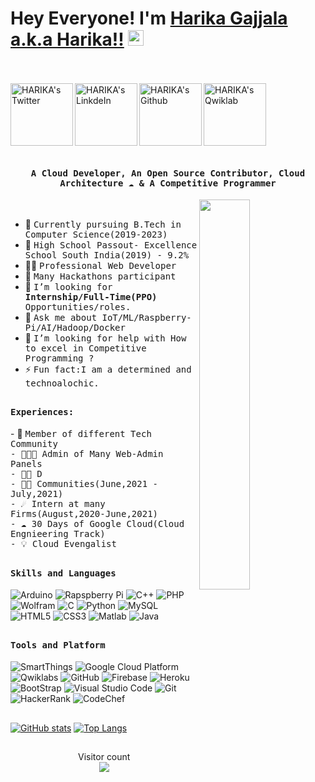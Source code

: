# Hey Everyone! I'm [Harika Gajjala a.k.a Harika!!](https://github.com/harika551) <img src="https://github.com/harika551/harika551/blob/main/Hi.gif" width="25px">
<br><br>
<a href="https://twitter.com/GajjalaHarika1">
  <img align="left" alt="HARIKA's Twitter" width="100px" src="https://img.shields.io/badge/Twitter-1DA1F2?style=for-the-badge&logo=Twitter&logoColor=white" />
</a>
<a href="https://www.linkedin.com/in/gajjala-harika-a9a7941a9">
  <img align="left" alt="HARIKA's LinkdeIn" width="100px" src="https://img.shields.io/badge/Linkedin-0A66C2?style=for-the-badge&logo=Linkedin&logoColor=white" />
</a>
<a href="https://github.com/harika551">
  <img align="left" alt="HARIKA's Github" width="100px" src="https://img.shields.io/badge/Github-181717?style=for-the-badge&logo=Github&logoColor=white" />
</a>
<a href="https://google.qwiklabs.com/public_profiles/e0ef0056-283c-46fe-989e-98da08cb2aac">
  <img align="left" alt="HARIKA's Qwiklab" width="100px" src="https://img.shields.io/badge/Qwiklabs-F5CD0E?style=for-the-badge&logo=Qwiklabs&logoColor=black" />
</a>
<br><br>

<br>
<br>
<br>
<br>
<p align="center"><h4 align="center"><samp> A Cloud Developer, An Open Source Contributor, Cloud Architecture ☁  & A Competitive Programmer </samp></h4></p>

<div>
<img align="right" src="https://github.com/harika551/harika551/blob/main/terminal.jpg" width="40%"/>
  <br>

- 👷 <samp>Currently pursuing B.Tech in Computer Science(2019-2023) 
- 🔭 <samp>High School Passout- Excellence School South India(2019) - 9.2%
- ✍🏻 <samp>Professional Web Developer
- 🥇 <samp>Many Hackathons participant 
- 💼 <samp>I’m looking for **Internship/Full-Time(PPO)** Opportunities/roles.
- 💬 <samp>Ask me about IoT/ML/Raspberry-Pi/AI/Hadoop/Docker
- 🤔 <samp>I’m looking for help with How to excel in Competitive Programming ?
- ⚡ <samp>Fun fact:I am a determined and technoalochic.
</div>

##

<div>
<h4><b><samp>Experiences:</samp></b></h4>
- 👷 <samp>Member of different Tech Community<br>
- 👨🏾‍💻 <samp>Admin of Many Web-Admin Panels<br>
- 🕵🏻 <samp>D<br>
- 🐱‍💻 <samp>Communities(June,2021 - July,2021)<br>
- ☄️ <samp>Intern at many Firms(August,2020-June,2021)<br>
- ☁ <samp>30 Days of Google Cloud(Cloud Engnieering Track)<br>
- 💡 <samp>Cloud Evengalist<br>
</div>

##

<h4><b><samp>Skills and Languages</samp></b></h4>

![Arduino](https://img.shields.io/badge/Arduino-00979D?style=flat-square&logo=Arduino&logoColor=white)
![Rapspberry Pi](https://img.shields.io/badge/Raspberry_pi-C51A4A?style=flat-square&logo=raspberry-pi&logoColor=white)
![C++](https://img.shields.io/badge/C++-00599C?style=flat-square&logo=c%2B%2B&logoColor=white)
![PHP](https://img.shields.io/badge/PHP-777BB4?style=flat-square&logo=php&logoColor=white)
![Wolfram](https://img.shields.io/badge/Wolfram-DD1100?style=flat-square&logo=Wolfram&logoColor=white)
![C](https://img.shields.io/badge/C-27338e?style=flat-square&logo=c&logoColor=white)
![Python](https://img.shields.io/badge/Python-3776AB?style=flat-square&logo=Python&logoColor=white)
![MySQL](https://img.shields.io/badge/MySQL-4479A1?style=flat-square&logo=MySQL&logoColor=white)
![HTML5](https://img.shields.io/badge/HTML5-E34F26?style=flat-square&logo=HTML5&logoColor=white)
![CSS3](https://img.shields.io/badge/CSS3-1572B6?style=flat-square&logo=CSS3&logoColor=white)
![Matlab](https://img.shields.io/badge/MATLAB-800000?style=flat-square&logo=MathWorks&logoColor=white)
![Java](https://img.shields.io/badge/Java-013243?style=flat-square&logo=Java&logoColor=white)

##
<h4><b><samp>Tools and Platform</samp></b></h4>

![SmartThings](https://img.shields.io/badge/SmartThings-777BB4?style=flat-square&logo=SmartThings&logoColor=white)
![Google Cloud Platform](https://img.shields.io/badge/Google_Cloud-4285F4?style=flat-square&logo=google-cloud&logoColor=white)
![Qwiklabs](https://img.shields.io/badge/Qwiklabs-F5CD0E?style=flat-square&logo=Qwiklabs&logoColor=800000)
![GitHub](https://img.shields.io/badge/GitHub-181717?style=flat-square&logo=github)
![Firebase](https://img.shields.io/badge/Firebase-ffcb2c?style=flat-square&logo=Firebase&logoColor=DD1100)
![Heroku](https://img.shields.io/badge/Heroku-430098?style=flat-square&logo=Heroku&logoColor=white)
![BootStrap](https://img.shields.io/badge/Bootstrap-7952B3?style=flat-square&logo=bootstrap&logoColor=white)
![Visual Studio Code](https://img.shields.io/badge/Visual_Studio_Code-007ACC?style=flat-square&logo=Visual-Studio-Code&logoColor=white)
![Git](https://img.shields.io/badge/Git-F05032?style=flat-square&logo=Git&logoColor=white)
![HackerRank](https://img.shields.io/badge/HackerRank-107C10?style=flat-square&logo=HackerRank&logoColor=black)
![CodeChef](https://img.shields.io/badge/CodeChef-5B4638?style=flat-square&logo=CodeChef&logoColor=white)


##
[![GitHub stats](https://github-readme-stats.vercel.app/api?username=harika551&count_private=true&show_icons=true&theme=radical&&include_all_commits=true)](https://github.com/harika551/github-readme-stats-1)    [![Top Langs](https://github-readme-stats.vercel.app/api/top-langs/?username=harika551&hide=html,css,javascript)](https://github.com/harika551/github-readme-stats-1)

##
<p align="center"> 
  Visitor count<br>
  <img src="https://profile-counter.glitch.me/harika551/count.svg" />
</p>
